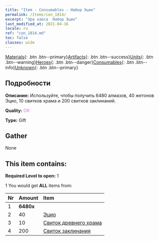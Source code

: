 ```yaml
---
title: "Item - Consumables - Набор Эцио"
permalink: /Items/con_1814/
excerpt: "Эра хаоса  Набор Эцио"
last_modified_at: 2021-04-16
locale: ru
ref: "con_1814.md"
toc: false
classes: wide
---
```

 [Materials](/ru/Items/){: .btn .btn--primary}[Artifacts](/ru/Items/Artifacts/){: .btn .btn--success}[Units](/ru/Items/Units/){: .btn .btn--warning}[Heroes](/ru/Items/Heroes/){: .btn .btn--danger}[Consumables](/ru/Items/Consumables/){: .btn .btn--info}[Unknown](/ru/Items/Unknown/){: .btn .btn--primary}

## Подробности
 **Описание:** Используйте, чтобы получить 6480 алмазов, 40 жетонов Эцио, 10 свитков храма и 200 свитков заклинаний.

 **Quality:** <span style="color: #DA70D6">OK</span>

 **Type:** Gift

## Gather

  None

## This item contains:

 **Required Level to open:** 1

 1 You would get **ALL** items  from:

  | Nr | Amount |     Item    |
  |:---|:-------|:------------|
  | 1 |  **6480x** | <i class="fas fa-gem"/> |  | 
  | 2 | 40 | [Эцио](/ru/Items/her_398/) |  | 
  | 3 | 10 | [Свиток древнего храма](/ru/Items/con_697/) |  | 
  | 4 | 200 | [Свиток заклинания](/ru/Items/con_694/) |  | 

